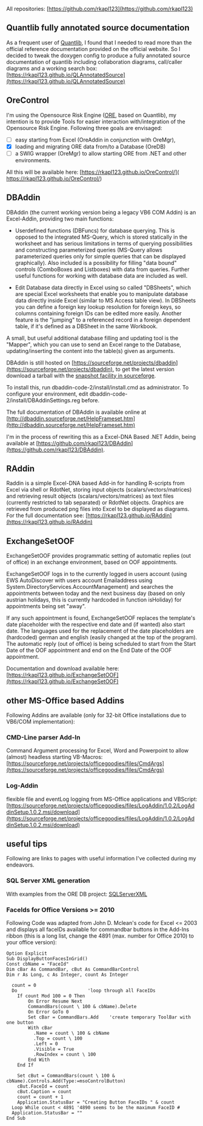 All repositories: [https://github.com/rkapl123](https://github.com/rkapl123)

## Quantlib fully annotated source documentation

As a frequent user of [Quantlib](http://quantlib.org), I found that I needed to read more than the official reference documentation provided on the official website. 
So I decided to tweak the doxygen config to produce a fully annotated source documentation of quantlib including collaboration diagrams, call/caller diagrams and a working search box: [https://rkapl123.github.io/QLAnnotatedSource](https://rkapl123.github.io/QLAnnotatedSource)

## OreControl

I'm using the Opensource Risk Engine ([ORE](http://www.opensourcerisk.org), based on Quantlib), my intention is to provide Tools for easier interaction with/integration of the Opensource Risk Engine. Following three goals are envisaged:

- [ ]  easy starting from Excel (OreAddin in conjunction with OreMgr),
- [x]  loading and migrating ORE data from/to a Database (OreDB)
- [ ]  a SWIG wrapper (OreMgr) to allow starting ORE from .NET and other environments.

All this will be available here: [https://rkapl123.github.io/OreControl/]( https://rkapl123.github.io/OreControl/)

## DBAddin

DBAddin (the current working version being a legacy VB6 COM Addin) is an Excel-Addin, providing two main functions:

- Userdefined functions (DBFuncs) for database querying. This is opposed to the integrated MS-Query, which is stored statically in the worksheet and has serious limitations in terms of querying possibilities and constructing parameterized queries (MS-Query allows parameterized queries only for simple queries that can be displayed graphically). Also included is a possibility for filling "data bound" controls (ComboBoxes and Listboxes) with data from queries. Further useful functions for working with database data are included as well.

- Edit Database data directly in Excel using so called "DBSheets", which are special Excel worksheets that enable you to manipulate database data directly inside Excel (similar to MS Access table view). In DBSheets you can define a foreign key lookup resolution for foreign keys, so columns containing foreign IDs can be edited more easily. Another feature is the "jumping" to a referenced record in a foreign dependent table, if it's defined as a DBSheet in the same Workbook.

A small, but useful additional database filling and updating tool is the "Mapper", which you can use to send an Excel range to the Database, updating/inserting the content into the table(s) given as arguments.

DBAddin is still hosted on [https://sourceforge.net/projects/dbaddin](https://sourceforge.net/projects/dbaddin), to get the latest version download a tarball with the [snapshot facility in sourceforge](https://sourceforge.net/p/dbaddin/code/HEAD/tarball).

To install this, run dbaddin-code-2/install/install.cmd as administrator. To configure your environment, edit dbaddin-code-2/install/DBAddinSettings.reg before.

The full documentation of DBAddin is available online at [http://dbaddin.sourceforge.net/HelpFrameset.htm](http://dbaddin.sourceforge.net/HelpFrameset.htm)

I'm in the process of rewriting this as a Excel-DNA Based .NET Addin, being available at [https://github.com/rkapl123/DBAddin](https://github.com/rkapl123/DBAddin).

## RAddin

Raddin is a simple Excel-DNA based Add-in for handling R-scripts from Excel via shell or RdotNet, storing input objects (scalars/vectors/matrices)
and retrieving result objects (scalars/vectors/matrices) as text files (currently restricted to tab separated) or RdotNet objects.
Graphics are retrieved from produced png files into Excel to be displayed as diagrams.  
For the full documentation see: [https://rkapl123.github.io/RAddin](https://rkapl123.github.io/RAddin)

## ExchangeSetOOF

ExchangeSetOOF provides programmatic setting of automatic replies (out of office) in an exchange environment, based on OOF appointments.

ExchangeSetOOF logs in to the currently logged in users account (using EWS AutoDiscover with users account Emailaddress using System.DirectoryServices.AccountManagement) and searches the appointments between today and the next business day (based on only austrian holidays, this is currently hardcoded in function isHoliday) for appointments being set "away".

If any such appointment is found, ExchangeSetOOF replaces the template's date placeholder with the respective end date and (if wanted) also start date. The languages used for the replacement of the date placeholders are (hardcoded) german and english (easily changed at the top of the program). The automatic reply (out of office) is being scheduled to start from the Start Date of the OOF appointment and end on the End Date of the OOF appointment.

Documentation and download available here: [https://rkapl123.github.io/ExchangeSetOOF](https://rkapl123.github.io/ExchangeSetOOF)

## other MS-Office based Addins

Following Addins are available (only for 32-bit Office installations due to VB6/COM implementation):

### CMD-Line parser Add-In
Command Argument processing for Excel, Word and Powerpoint to allow (almost) headless starting VB-Macros: [https://sourceforge.net/projects/officegoodies/files/CmdArgs](https://sourceforge.net/projects/officegoodies/files/CmdArgs)
### Log-Addin
flexible file and eventLog logging from MS-Office applications and VBScript: [https://sourceforge.net/projects/officegoodies/files/LogAddin/1.0.2/LogAddinSetup.1.0.2.msi/download](https://sourceforge.net/projects/officegoodies/files/LogAddin/1.0.2/LogAddinSetup.1.0.2.msi/download)

## useful tips

Following are links to pages with useful information I've collected during my endeavors.

### SQL Server XML generation
With examples from the ORE DB project: [SQLServerXML](SQLServerXML.md)

### FaceIds for Office Versions >= 2010
Following Code was adapted from John D. Mclean's code for Excel <= 2003 and displays all faceIDs available for commandbar buttons in the Add-Ins ribbon (this is a long list, change the 4891 (max. number for Office 2010) to your office version):

```vb.net
Option Explicit
Sub DisplayButtonFacesInGrid()
Const cbName = "FaceId"
Dim cBar As CommandBar, cBut As CommandBarControl
Dim r As Long, c As Integer, count As Integer

  count = 0
  Do                          'loop through all FaceIDs
    If count Mod 100 = 0 Then
        On Error Resume Next
        CommandBars(count \ 100 & cbName).Delete
        On Error GoTo 0
        Set cBar = CommandBars.Add    'create temporary ToolBar with one button
        With cBar
          .Name = count \ 100 & cbName
          .Top = count \ 100
          .Left = 0
          .Visible = True
          .RowIndex = count \ 100
        End With
    End If

    Set cBut = CommandBars(count \ 100 & cbName).Controls.Add(Type:=msoControlButton)
    cBut.FaceId = count
    cBut.Caption = count
    count = count + 1
    Application.StatusBar = "Creating Button FaceIDs " & count
  Loop While count < 4891 '4890 seems to be the maximum FaceID #
  Application.StatusBar = ""
End Sub
```
